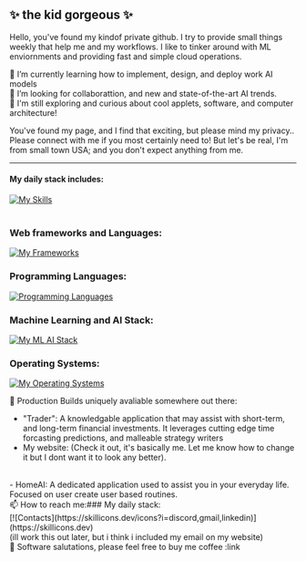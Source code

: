 ## ✨ the kid gorgeous ✨
Hello, you've found my kindof private github. I try to provide small things weekly that help me and my workflows. I like to tinker around with ML enviornments and providing fast and simple cloud operations.

🌱 I’m currently learning how to implement, design, and deploy work AI models<br>
👯 I’m looking for collaborattion, and new and state-of-the-art AI trends.<br>
🤔 I'm still exploring and curious about cool applets, software, and computer architecture!<br>

You've found my page, and I find that exciting, but please mind my privacy.. Please connect with me 
if you most certainly need to! But let's be real, I'm from small town USA; and you don't expect anything from me. 
<br>
<hr>

#### My daily stack includes: <br>
[![My Skills](https://skillicons.dev/icons?i=aws,docker,git,obsidian,vscode)](https://skillicons.dev)
<br>
<br>

### Web frameworks and Languages: <br>
[![My Frameworks](https://skillicons.dev/icons?i=azure,css,django,fastapi,flask,heroku,html,js,md,materialui,mongodb,mysql,php,postman,react,selenium,sass,tailwind&perline=9)](https://skillicons.dev)
<br>

### Programming Languages: <br>
[![Programming Languages](https://skillicons.dev/icons?i=bash,c,cs,cpp,css,dotnet,haskell,java,js,mysql,php,py,rust,swift&perline=6)](https://skillicons.dev)
<br>

### Machine Learning and AI Stack: <br>
[![My ML AI Stack](https://skillicons.dev/icons?i=aws,bash,docker,graphql,obsidian,pytorch,sqlite,sklearn,tensorflow,vim,vscode&perline=6)](https://skillicons.dev)
<br>

### Operating Systems: <br>
[![My Operating Systems](https://skillicons.dev/icons?i=apple,ubuntu,windows)](https://skillicons.dev)
<br>

💬 Production Builds uniquely avaliable somewhere out there: 
- "Trader": A knowledgable application that may assist with short-term, and long-term financial investments. It leverages cutting edge time forcasting predictions, and malleable strategy writers
- My website: (Check it out, it's basically me. Let me know how to change it but I dont want it to look any better).
<br>
- HomeAI: A dedicated application used to assist you in your everyday life. Focused on user create user based routines.
<br>
📫 How to reach me:### My daily stack: <br>
[![Contacts](https://skillicons.dev/icons?i=discord,gmail,linkedin)](https://skillicons.dev)
<br>
(ill work this out later, but i think i included my email on my website)
<br>
🎒 Software salutations, please feel free to buy me coffee :link
<br>


